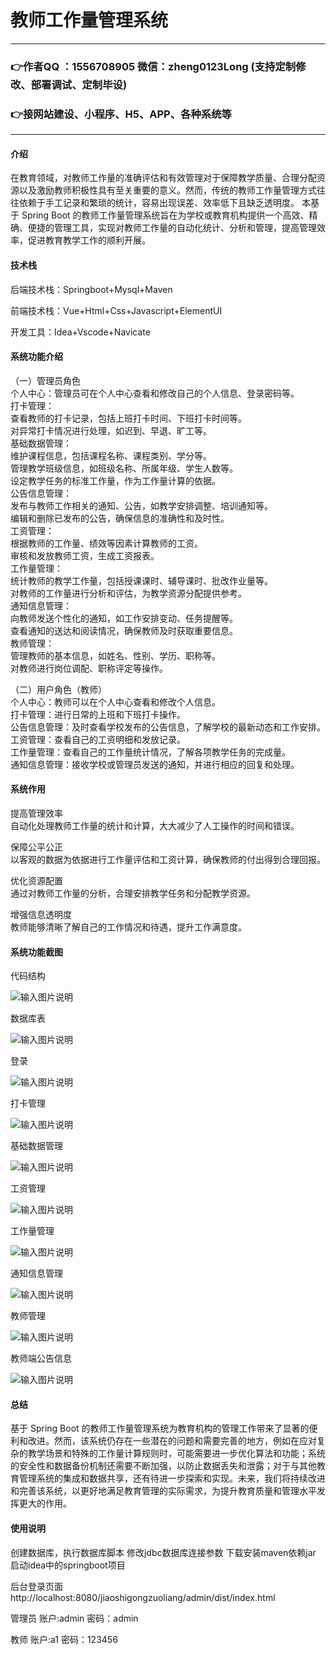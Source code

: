 # 教师工作量管理系统

---
### 👉作者QQ ：1556708905 微信：zheng0123Long (支持定制修改、部署调试、定制毕设)

### 👉接网站建设、小程序、H5、APP、各种系统等

---

#### 介绍

在教育领域，对教师工作量的准确评估和有效管理对于保障教学质量、合理分配资源以及激励教师积极性具有至关重要的意义。然而，传统的教师工作量管理方式往往依赖于手工记录和繁琐的统计，容易出现误差、效率低下且缺乏透明度。
本基于 Spring Boot 的教师工作量管理系统旨在为学校或教育机构提供一个高效、精确、便捷的管理工具，实现对教师工作量的自动化统计、分析和管理，提高管理效率，促进教育教学工作的顺利开展。

#### 技术栈

后端技术栈：Springboot+Mysql+Maven

前端技术栈：Vue+Html+Css+Javascript+ElementUI

开发工具：Idea+Vscode+Navicate

#### 系统功能介绍

（一）管理员角色  
个人中心：管理员可在个人中心查看和修改自己的个人信息、登录密码等。  
打卡管理：  
查看教师的打卡记录，包括上班打卡时间、下班打卡时间等。  
对异常打卡情况进行处理，如迟到、早退、旷工等。  
基础数据管理：  
维护课程信息，包括课程名称、课程类别、学分等。  
管理教学班级信息，如班级名称、所属年级、学生人数等。  
设定教学任务的标准工作量，作为工作量计算的依据。  
公告信息管理：  
发布与教师工作相关的通知、公告，如教学安排调整、培训通知等。  
编辑和删除已发布的公告，确保信息的准确性和及时性。  
工资管理：  
根据教师的工作量、绩效等因素计算教师的工资。  
审核和发放教师工资，生成工资报表。  
工作量管理：  
统计教师的教学工作量，包括授课课时、辅导课时、批改作业量等。  
对教师的工作量进行分析和评估，为教学资源分配提供参考。  
通知信息管理：  
向教师发送个性化的通知，如工作安排变动、任务提醒等。  
查看通知的送达和阅读情况，确保教师及时获取重要信息。  
教师管理：  
管理教师的基本信息，如姓名、性别、学历、职称等。  
对教师进行岗位调配、职称评定等操作。  

（二）用户角色（教师）  
个人中心：教师可以在个人中心查看和修改个人信息。  
打卡管理：进行日常的上班和下班打卡操作。  
公告信息管理：及时查看学校发布的公告信息，了解学校的最新动态和工作安排。  
工资管理：查看自己的工资明细和发放记录。  
工作量管理：查看自己的工作量统计情况，了解各项教学任务的完成量。  
通知信息管理：接收学校或管理员发送的通知，并进行相应的回复和处理。  

#### 系统作用

提高管理效率  
自动化处理教师工作量的统计和计算，大大减少了人工操作的时间和错误。  

保障公平公正  
以客观的数据为依据进行工作量评估和工资计算，确保教师的付出得到合理回报。  

优化资源配置  
通过对教师工作量的分析，合理安排教学任务和分配教学资源。  

增强信息透明度  
教师能够清晰了解自己的工作情况和待遇，提升工作满意度。

#### 系统功能截图

代码结构

![输入图片说明](images/72b4ef2c2750b83141af796774c5c52.png)

数据库表

![输入图片说明](images/2f2de4ecb55c66b5845e9d935465706.png)

登录

![输入图片说明](images/54102bddaff9e4d304c23325b64d8e4.png)

打卡管理

![输入图片说明](images/ef1d74cf6fd7eecc7a9bb5daa333368.png)

基础数据管理

![输入图片说明](images/48a51c789f4537c7117f287168c9fa2.png)

工资管理

![输入图片说明](images/e9698f1959dffe2bd922fefb5c35622.png)

工作量管理

![输入图片说明](images/a6a315672ccc46cf1c2cb748cb36dc4.png)

通知信息管理

![输入图片说明](images/258a927e6c965d9ebca5cea083c0a2c.png)

教师管理

![输入图片说明](images/4ce6a63623a291cd08c203cbc744f64.png)

教师端公告信息

![输入图片说明](images/6a9872c7a4beadd90ef136ca1396af4.png)

#### 总结

基于 Spring Boot 的教师工作量管理系统为教育机构的管理工作带来了显著的便利和改进。然而，该系统仍存在一些潜在的问题和需要完善的地方，例如在应对复杂的教学场景和特殊的工作量计算规则时，可能需要进一步优化算法和功能；系统的安全性和数据备份机制还需要不断加强，以防止数据丢失和泄露；对于与其他教育管理系统的集成和数据共享，还有待进一步探索和实现。未来，我们将持续改进和完善该系统，以更好地满足教育管理的实际需求，为提升教育质量和管理水平发挥更大的作用。

#### 使用说明

创建数据库，执行数据库脚本 修改jdbc数据库连接参数 下载安装maven依赖jar 启动idea中的springboot项目

后台登录页面
http://localhost:8080/jiaoshigongzuoliang/admin/dist/index.html

管理员				账户:admin 		密码：admin

教师				账户:a1 		密码：123456